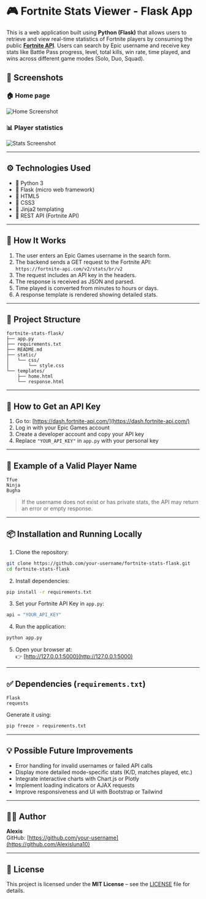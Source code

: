 # 🎮 Fortnite Stats Viewer - Flask App

This is a web application built using **Python (Flask)** that allows users to retrieve and view real-time statistics of Fortnite players by consuming the public **[Fortnite API](https://fortnite-api.com/)**. Users can search by Epic username and receive key stats like Battle Pass progress, level, total kills, win rate, time played, and wins across different game modes (Solo, Duo, Squad).

## 📸 Screenshots

### 🏠 Home page
![Home Screenshot](https://i.imgur.com/pVN8T8C.png)

### 📊 Player statistics
![Stats Screenshot](https://i.imgur.com/yupPkMj.png)

---

## ⚙️ Technologies Used

- 🔹 Python 3
- 🔹 Flask (micro web framework)
- 🔹 HTML5
- 🔹 CSS3
- 🔹 Jinja2 templating
- 🔹 REST API (Fortnite API)

---

## 🚀 How It Works

1. The user enters an Epic Games username in the search form.
2. The backend sends a GET request to the Fortnite API:  
   `https://fortnite-api.com/v2/stats/br/v2`
3. The request includes an API key in the headers.
4. The response is received as JSON and parsed.
5. Time played is converted from minutes to hours or days.
6. A response template is rendered showing detailed stats.

---

## 📁 Project Structure

```
fortnite-stats-flask/
├── app.py
├── requirements.txt
├── README.md
├── static/
│   └── css/
│       └── style.css
└── templates/
    ├── home.html
    └── response.html
```

---

## 🔐 How to Get an API Key

1. Go to: [https://dash.fortnite-api.com/](https://dash.fortnite-api.com/)
2. Log in with your Epic Games account
3. Create a developer account and copy your API key
4. Replace `"YOUR_API_KEY"` in `app.py` with your personal key

---

## 🧪 Example of a Valid Player Name

```
Tfue
Ninja
Bugha
```

> If the username does not exist or has private stats, the API may return an error or empty response.

---

## 📦 Installation and Running Locally

1. Clone the repository:

```bash
git clone https://github.com/your-username/fortnite-stats-flask.git
cd fortnite-stats-flask
```

2. Install dependencies:

```bash
pip install -r requirements.txt
```

3. Set your Fortnite API Key in `app.py`:

```python
api = "YOUR_API_KEY"
```

4. Run the application:

```bash
python app.py
```

5. Open your browser at:  
   👉 [http://127.0.0.1:5000](http://127.0.0.1:5000)

---

## ✅ Dependencies (`requirements.txt`)

```
Flask
requests
```

Generate it using:

```bash
pip freeze > requirements.txt
```

---

## 💡 Possible Future Improvements

- Error handling for invalid usernames or failed API calls
- Display more detailed mode-specific stats (K/D, matches played, etc.)
- Integrate interactive charts with Chart.js or Plotly
- Implement loading indicators or AJAX requests
- Improve responsiveness and UI with Bootstrap or Tailwind

---

## 👨‍💻 Author

**Alexis**  
GitHub: [https://github.com/your-username](https://github.com/Alexisluna10)

---

## 📄 License

This project is licensed under the **MIT License** – see the [LICENSE](LICENSE) file for details.
